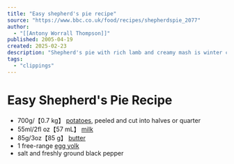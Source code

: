 ```yaml
---
title: "Easy shepherd's pie recipe"
source: "https://www.bbc.co.uk/food/recipes/shepherdspie_2077"
author:
  - "[[Antony Worrall Thompson]]"
published: 2005-04-19
created: 2025-02-23
description: "Shepherd's pie with rich lamb and creamy mash is winter comfort food at its best. This one has a secret ingredient for extra savouriness."
tags:
  - "clippings"
---
```

# Easy Shepherd's Pie Recipe
- 700g/​【0.7 kg】 [potatoes](https://www.bbc.co.uk/food/potato), peeled and cut into halves or quarter
- 55ml/2fl oz​【57 mL】 [milk](https://www.bbc.co.uk/food/milk)
- 85g/3oz​【85 g】 [butter](https://www.bbc.co.uk/food/butter)
- 1 free-range [egg yolk](https://www.bbc.co.uk/food/egg_yolk)
- salt and freshly ground black pepper
